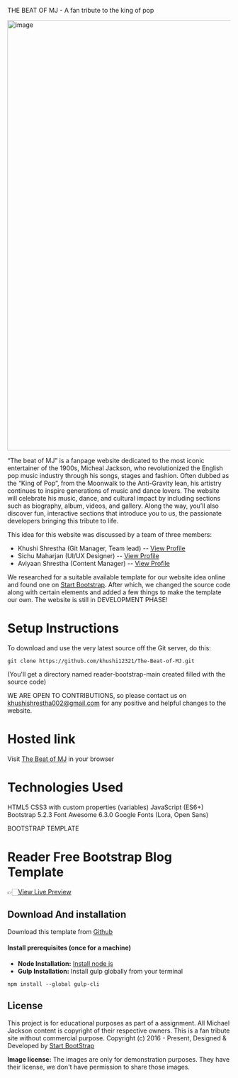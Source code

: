 THE BEAT OF MJ - A fan tribute to the king of pop

<img width="1897" height="971" alt="image" src="https://github.com/user-attachments/assets/0c38c12a-c9db-49e3-b8f8-7204839e30e1" />


“The beat of MJ” is a fanpage website dedicated to the most iconic entertainer of the 1900s, Micheal Jackson, who revolutionized the English pop music industry through his songs, stages and fashion. Often dubbed as the “King of Pop”, from the Moonwalk to the Anti-Gravity lean, his artistry continues to inspire generations of music and dance lovers.
The website will celebrate his music, dance, and cultural impact by including sections such as biography, album, videos, and  gallery. Along the way, you’ll also discover fun, interactive sections that introduce you to us, the passionate developers bringing this tribute to life.

This idea for this website was discussed by a team of three members:
- Khushi Shrestha (Git Manager, Team lead) -- [View Profile](https://github.com/khushi12321)
- Sichu Maharjan (UI/UX Designer) -- [View Profile](https://github.com/Sichu-Maharjan)
- Aviyaan Shrestha (Content Manager) -- [View Profile](https://github.com/aviiii26)

We researched for a suitable available template for our website idea online and found one on [Start Bootstrap](https://startbootstrap.com/theme/clean-blog). After which, we changed the source code along with certain elements and added a few things to make the template our own. 
The website is still in DEVELOPMENT PHASE!

# Setup Instructions
To download and use the very latest source off the Git server, do this:
```
git clone https://github.com/khushi12321/The-Beat-of-MJ.git
```
(You'll get a directory named reader-bootstrap-main created filled with the source code)

WE ARE OPEN TO CONTRIBUTIONS, so please contact us on khushishrestha002@gmail.com for any positive and helpful changes to the website.

# Hosted link
Visit [The Beat of MJ]() in your browser

# Technologies Used
HTML5
CSS3 with custom properties (variables)
JavaScript (ES6+)
Bootstrap 5.2.3
Font Awesome 6.3.0
Google Fonts (Lora, Open Sans)

BOOTSTRAP TEMPLATE
# Reader Free Bootstrap Blog Template

👉🏻[View Live Preview](https://startbootstrap.com/previews/clean-blog)

<!-- download -->
## Download And installation

Download this template from [Github](https://startbootstrap.com/theme/clean-blog)

<!-- installation -->
#### Install prerequisites (once for a machine)

* **Node Installation:** [Install node js](https://nodejs.org/en/download/)
* **Gulp Installation:** Install gulp globally from your terminal
```
npm install --global gulp-cli
```

<!-- licence -->
## License
This project is for educational purposes as part of a assignment. All Michael Jackson content is copyright of their respective owners. This is a fan tribute site without commercial purpose.
Copyright (c) 2016 - Present, Designed & Developed by [Start BootStrap](https://startbootstrap.com)


**Image license:** The images are only for demonstration purposes. They have their license, we don't have permission to share those images.

